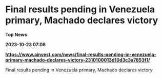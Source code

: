 # Final results pending in Venezuela primary, Machado declares victory
**Top News**

**2023-10-23 07:08**

**https://www.ainvest.com/news/final-results-pending-in-venezuela-primary-machado-declares-victory-2310100013d10d3c3a7853f1/**

Final results pending in Venezuela primary, Machado declares victory